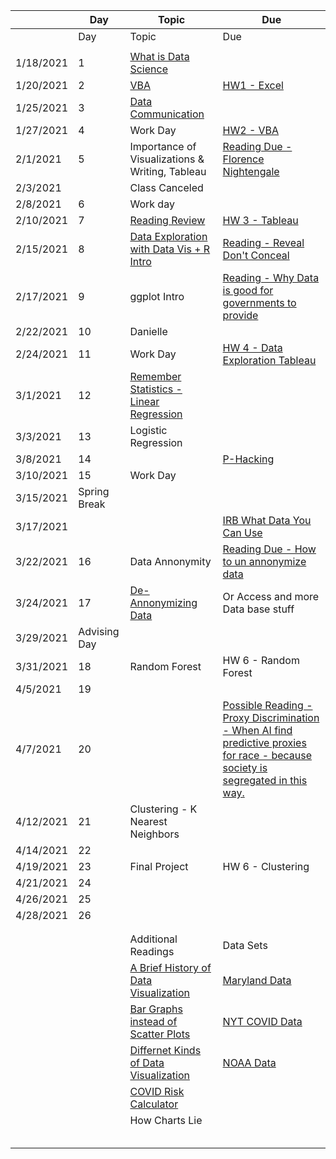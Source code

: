 |         |Day         |Topic                                                                                                                           |Due                                                                                                                                                                                                                                                           |
|---------|------------|--------------------------------------------------------------------------------------------------------------------------------|--------------------------------------------------------------------------------------------------------------------------------------------------------------------------------------------------------------------------------------------------------------|
|         |Day         |Topic                                                                                                                           |Due                                                                                                                                                                                                                                                           |
|         |            |                                                                                                                                |                                                                                                                                                                                                                                                              |
|1/18/2021|1           |[What is Data Science ](https://docs.google.com/document/d/1yhVB9DfddvJIiXitX2ZC1W0D3cJbcvib5fWmUlgqNO0/edit)                   |                                                                                                                                                                                                                                                              |
|1/20/2021|2           |[VBA](https://docs.google.com/document/d/1ASoeI5CjFgyQTBm-HFPvmRC_94niTPx4s9crQEDVb10/edit)                                     |[HW1 - Excel](https://docs.google.com/document/d/1g8eOYNe9sDmrstRgvFRZBskxjaIaD7Za4lFXSgPPkVw/edit)                                                                                                                                                           |
|1/25/2021|3           |[Data Communication](https://docs.google.com/document/d/1PTe_eezbRdZcxIOODyiQzDM4vtjVNJkVDC_7vZQSoZE/edit)                      |                                                                                                                                                                                                                                                              |
|1/27/2021|4           |Work Day                                                                                                                        |[HW2 - VBA](https://docs.google.com/document/d/1bTkmUon_Kq6_DupNw2Szh-T4rFGqzeA2aIIBy7m1yhk/edit)                                                                                                                                                             |
|2/1/2021 |5           |Importance of Visualizations & Writing, Tableau                                                                                 |[Reading Due - Florence Nightengale](https://docs.google.com/forms/d/1FBgScIpV9Vpa-jb1nlWuoCqOxFE7v5SmQtacpFHpIq8/edit)                                                                                                                                       |
|2/3/2021 |            |Class Canceled                                                                                                                  |                                                                                                                                                                                                                                                              |
|2/8/2021 |6           |Work day                                                                                                                        |                                                                                                                                                                                                                                                              |
|2/10/2021|7           |[Reading Review](https://docs.google.com/forms/d/1JJ3pD4m_kvgERvRMuFSiDxglcJmNxvg1N8fegM7ubyA/edit)                             |[HW 3 - Tableau](https://docs.google.com/document/d/1bta4t39rpvl-kXgO2pmZPGypWnYyBbiyzCPek9kxv9E/edit)                                                                                                                                                        |
|2/15/2021|8           |[Data Exploration with Data Vis + R Intro](https://docs.google.com/document/d/1KI0OLn91_FJ03bQJW8ptoMNqOo8EL6MKzwLxvzIzNnM/edit)|[Reading - Reveal Don't Conceal](https://docs.google.com/forms/d/1zno4KDCz5dWahMLxWlQDUzI7sfpd2ygYqU6H_k05K-E/edit)                                                                                                                                           |
|2/17/2021|9           |ggplot Intro                                                                                                                    |[Reading - Why Data is good for governments to provide](https://www.theguardian.com/local-government-network/2013/oct/21/open-data-us-san-francisco)                                                                                                          |
|2/22/2021|10          |Danielle                                                                                                                        |                                                                                                                                                                                                                                                              |
|2/24/2021|11          |Work Day                                                                                                                        |[HW 4 - Data Exploration Tableau](https://docs.google.com/document/d/1GJbs8fvJn99ogIkj3jbGYEoTcw0Tgu4XyI15WOqdQfs/edit)                                                                                                                                       |
|3/1/2021 |12          |[Remember Statistics - Linear Regression](https://docs.google.com/document/d/14MH0Qq9nTMTY1uYrVohCFPWajxAF0SO_TxA7n0LxEKA/edit) |                                                                                                                                                                                                                                                              |
|3/3/2021 |13          |Logistic Regression                                                                                                             ||
|3/8/2021 |14          |                                                                                                                                |[P-Hacking](https://rss.onlinelibrary.wiley.com/doi/10.1111/1740-9713.01554)                                                                                                                                                                                  |
|3/10/2021|15          |Work Day                                                                                                                        ||
|3/15/2021|Spring Break|                                                                                                                                |                                                                                                                                                                                                                                                              |
|3/17/2021|            |                                                                                                                                |[IRB What Data You Can Use](https://research.virginia.edu/irb-hsr/archival-data)                                                                                                                                                                              |
|3/22/2021|16          |Data Annonymity                                                                                                                 |[Reading Due - How to un annonymize data](https://www.theguardian.com/technology/2019/jul/23/anonymised-data-never-be-anonymous-enough-study-finds)                                                                                                           |
|3/24/2021|17          |[De-Annonymizing Data](https://www.nature.com/articles/s41467-019-10933-3)                                                      |Or Access and more Data base stuff                                                                                                                                                                                                                            |
|3/29/2021|Advising Day|                                                                                                                                |                                                                                                                                                                                                                                                              |
|3/31/2021|18          |Random Forest                                                                                                                   |HW 6 - Random Forest                                                                                                                                                                                                                                          |
|4/5/2021 |19          |                                                                                                                                |                                                                                                                                                                                                                                                              |
|4/7/2021 |20          |                                                                                                                                |[Possible Reading - Proxy Discrimination - When AI find predictive proxies for race - because society is segregated in this way. ](https://ilr.law.uiowa.edu/print/volume-105-issue-3/proxy-discrimination-in-the-age-of-artificial-intelligence-and-big-data)|
|4/12/2021|21          |Clustering - K Nearest Neighbors                                                                                                |                                                                                                                                                                                                                                                              |
|4/14/2021|22          |                                                                                                                                |                                                                                                                                                                                                                                                              |
|4/19/2021|23          |Final Project                                                                                                                   |HW 6 - Clustering                                                                                                                                                                                                                                             |
|4/21/2021|24          |                                                                                                                                |                                                                                                                                                                                                                                                              |
|4/26/2021|25          |                                                                                                                                |                                                                                                                                                                                                                                                              |
|4/28/2021|26          |                                                                                                                                |                                                                                                                                                                                                                                                              |
|         |            |                                                                                                                                |                                                                                                                                                                                                                                                              |
|         |            |                                                                                                                                |                                                                                                                                                                                                                                                              |
|         |            |Additional Readings                                                                                                             |Data Sets                                                                                                                                                                                                                                                     |
|         |            |[A Brief History of Data Visualization](https://www.datavis.ca/papers/hbook.pdf)                                                |[Maryland Data](https://gopi.maryland.gov/)                                                                                                                                                                                                                   |
|         |            |[Bar Graphs instead of Scatter Plots](https://journals.plos.org/plosbiology/article?id=10.1371/journal.pbio.1002128)            |[NYT COVID Data](https://github.com/nytimes/covid-19-data)                                                                                                                                                                                                    |
|         |            |[Differnet Kinds of Data Visualization](https://github.com/arielcwebster/DataScience/blob/main/visualdatacommunication.pdf)     |[NOAA Data](ftp://ftp.ncdc.noaa.gov/pub/data/ghcn/daily/)                                                                                                                                                                                                     |
|         |            |[COVID Risk Calculator](https://www.nytimes.com/2021/12/30/style/covid-risk-calculator.html)                                    |                                                                                                                                                                                                                                                              |
|         |            |How Charts Lie                                                                                                                  |                                                                                                                                                                                                                                                              |
|         |            |                                                                                                                                |                                                                                                                                                                                                                                                              |
|         |            |                                                                                                                                |                                                                                                                                                                                                                                                              |
|         |            |                                                                                                                                |                                                                                                                                                                                                                                                              |
|         |            |                                                                                                                                |                                                                                                                                                                                                                                                              |
|         |            |                                                                                                                                |                                                                                                                                                                                                                                                              |




